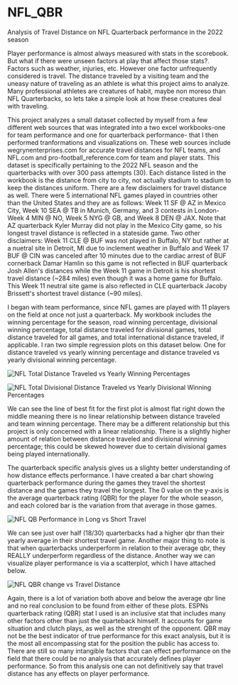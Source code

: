 # NFL_QBR
Analysis of Travel Distance on NFL Quarterback performance in the 2022 season

Player performance is almost always measured with stats in the scorebook. But what if there were unseen factors at play that affect those stats?. Factors such as weather, injuries, etc. However one factor unfrequently considered is travel. The distance traveled by a visiting team and the uneasy nature of traveling as an athlete is what this project aims to analyze. Many professional athletes are creatures of habit, maybe non moreso than NFL Quarterbacks, so lets take a simple look at how these creatures deal with traveling. 

This project analyzes a small dataset collected by myself from a few different web sources that was integrated into a two excel workbooks-one for team performance and one for quarterback performance- that I then performed tranformations and visualizations on. These web sources include wegrynenterprises.com for accurate travel distances for NFL teams, and NFL.com and pro-football_reference.com for team and player stats. This dataset is specifically pertaining to the 2022 NFL season and the quarterbacks with over 300 pass attempts (30). Each distance listed in the workbook is the distance from city to city, not actually stadium to stadium to keep the distances uniform. There are a few disclaimers for travel distance as well. There were 5 international NFL games played in countries other than the United States and they are as follows: Week 11 SF @ AZ in Mexico City, Week 10 SEA @ TB in Munich, Germany, and 3 contests in London- Week 4 MIN @ NO, Week 5 NYG @ GB, and Week 8 DEN @ JAX. Note that AZ quarterback Kyler Murray did not play in the Mexico City game, so his longest travel distance is reflected in a stateside game. Two other disclaimers: Week 11 CLE @ BUF was not played in Buffalo, NY but rather at a nuetral site in Detroit, MI due to inclement weather in Buffalo and Week 17 BUF @ CIN was canceled after 10 minutes due to the cardiac arrest of BUF cornerback Damar Hamlin so this game is not reflected in BUF quarterback Josh Allen's distances while the Week 11 game in Detroit is his shortest travel distance (~284 miles) even though it was a home game for Buffalo. This Week 11 neutral site game is also reflected in CLE quarterback Jacoby Brissett's shortest travel distance (~90 miles). 

I began with team performance, since NFL games are played with 11 players on the field at once not just a quarterback. My workbook includes the winning percentage for the season, road winning percentage, divisional winning percentage, total distance traveled for divisional games, total distance traveled for all games, and total international distance traveled, if applicable. I ran two simple regression plots on this dataset below. One for distance traveled vs yearly winning percentage and distance traveled vs yearly divisional winning percentage.  


![NFL Total Distance Traveled vs Yearly Winning Percentages](https://github.com/user-attachments/assets/1a29596b-6370-4fd1-85ff-57f419dd0770)

![NFL Total Divisional Distance Traveled vs Yearly Divisional Winning Percentages](https://github.com/user-attachments/assets/73eeca5c-91a5-4313-bbbc-4e4e2f1f659f)


We can see the line of best fit for the first plot is almost flat right down the middle meaning there is no linear relationship between distance traveled and team winning percentage. There may be a different relationship but this project is only concerned with a linear relationship. There is a slightly higher amount of relation between distance traveled and divisional winning percentage; this could be skewed however due to certain divisional games being played internationally. 

The quarterback specific analysis gives us a slighty better understanding of how distance effects performance. I have created a bar chart showing quarterback performance during the games they travel the shortest distance and the games they travel the longest. The 0 value on the y-axis is the average quarterback rating (QBR) for the player for the whole season, and each colored bar is the variation from that average in those games. 

![NFL QB Performance in Long vs Short Travel](https://github.com/user-attachments/assets/a8f17774-b2f6-4d5d-97de-2f948243198e)

We can see just over half (18/30) quarterbacks had a higher qbr than their yearly average in their shortest travel game. Another major thing to note is that when quarterbacks underperform in relation to their average qbr, they REALLY underperform regardless of the distance. 
Another way we can visualize player performance is via a scatterplot, which I have attached below. 


![NFL QBR change vs Travel Distance](https://github.com/user-attachments/assets/9c0fc363-124e-4623-8709-9b1b3b3f6504)

Again, there is a lot of variation both above and below the average qbr line and no real conclusion to be found from either of these plots. ESPNs quarterback rating (QBR) stat I used is an inclusive stat that includes many other factors other than just the quarteback himself. It accounts for game situation and clutch plays, as well as the strenght of the opponent. QBR may not be the best indicator of true performance for this exact analysis, but it is the most all encompassing stat for the position the public has access to. There are still so many intangible factors that can effect performance on the field that there could be no analysis that accurately defines player performance. So from this analysis one can not definitively say that travel distance has any effects on player performance. 


